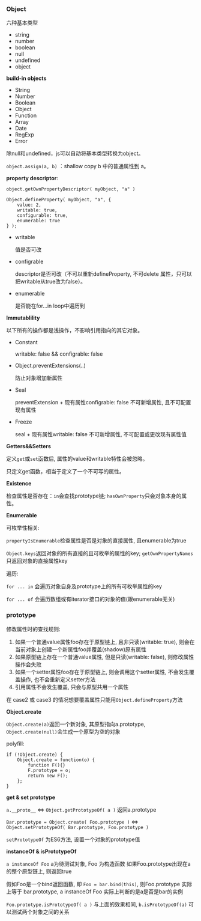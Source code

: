 ### Object

六种基本类型

- string
- number
- boolean
- null
- undefined
- object

**build-in objects**

- String
- Number
- Boolean
- Object
- Function
- Array
- Date
- RegExp
- Error

除null和undefined，js可以自动将基本类型转换为object。

`object.assign(a, b)` ：shallow copy b 中的普通属性到 a。

**property descriptor**:

`object.getOwnPropertyDescriptor( myObject, "a" )`

```
Object.defineProperty( myObject, "a", {
    value: 2,
    writable: true,
    configurable: true,
    enumerable: true
} );
```

- writable  

  值是否可改

- configrable 

  descriptor是否可改（不可以重新defineProperty, 不可delete 属性，只可以把writable从true改为false）。

- enumerable 

  是否能在for...in loop中遍历到
  

**Immutablility**

以下所有的操作都是浅操作，不影响引用指向的其它对象。

- Constant

    writable: false && configrable: false
  
- Object.preventExtensions(..)
    
    防止对象增加新属性
  
- Seal
    
    preventExtension + 现有属性configrable: false 不可新增属性, 且不可配置现有属性

- Freeze
    
    seal + 现有属性writable: false 不可新增属性, 不可配置或更改现有属性值


**Getters&&Setters**

定义`get`或`set`函数后, 属性的value和writable特性会被忽略。

只定义get函数，相当于定义了一个不可写的属性。

**Existence**

检查属性是否存在：`in`会查找prototype链; `hasOwnProperty`只会对象本身的属性。

**Enumerable**

可枚举性相关: 

`propertyIsEnumerable`检查属性是否是对象的直接属性, 且enumerable为true

`Object.keys`返回对象的所有直接的且可枚举的属性的key; `getOwnPropertyNames`只返回对象的直接属性key

遍历:

`for ... in` 会遍历对象自身及prototype上的所有可枚举属性的key

`for ... of` 会遍历数组或有iterator接口的对象的值(跟enumerable无关)

### prototype

修改属性时的查找规则:

1. 如果一个普通value属性foo存在于原型链上, 且非只读(writable: true), 则会在当前对象上创建一个新属性foo并覆盖(shadow)原有属性
2. 如果原型链上存在一个普通value属性, 但是只读(writable: false), 则修改属性操作会失败
3. 如果一个setter属性foo存在于原型链上, 则会调用这个setter属性, 不会发生覆盖操作, 也不会重新定义setter方法
4. 引用属性不会发生覆盖, 只会与原型共用一个属性

在 case2 或 case3 的情况想要覆盖属性只能用`Object.defineProperty`方法

**Object.create**

`Object.create(a)`返回一个新对象, 其原型指向a.prototype, `Object.create(null)`会生成一个原型为空的对象

polyfill:

```
if (!Object.create) {
	Object.create = function(o) {
		function F(){}
		F.prototype = o;
		return new F();
	};
}
```

**get & set prototype**

`a.__proto__` <=> `Object.getPrototypeOf( a )` 返回a.prototype

`Bar.prototype = Object.create( Foo.prototype )` <=> `Object.setPrototypeOf( Bar.prototype, Foo.prototype )`

`setPrototypeOf` 为ES6方法, 设置一个对象的prototype值

**instanceOf & isPrototypeOf**

`a instanceOf Foo` a为待测试对象, Foo 为构造函数 如果Foo.prototype出现在a的整个原型链上, 则返回true

假如Foo是一个bind返回函数, 即 `Foo = bar.bind(this)`, 则Foo.prototype 实际上等于 bar.prototype, a instanceOf Foo 实际上判断的是a是否是bar的实例

`Foo.prototype.isPrototypeOf( a )` 与上面的效果相同, `b.isPrototypeOf(a)` 可以测试两个对象之间的关系
